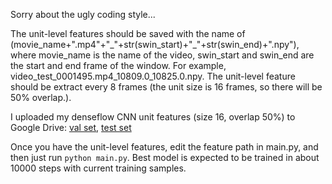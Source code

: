 Sorry about the ugly coding style...

The unit-level features should be saved with the name of (movie_name+".mp4"+"\_"+str(swin_start)+"\_"+str(swin_end)+".npy"), where movie_name is the name of the video, swin_start and swin_end are the start and end frame of the window. For example, video_test_0001495.mp4_10809.0_10825.0.npy. The unit-level feature should be extract every 8 frames (the unit size is 16 frames, so there will be 50% overlap.). 

I uploaded my denseflow CNN unit features (size 16, overlap 50%) to Google Drive: [val set](https://drive.google.com/file/d/1-6dmY_Uy-H19HxvfK_wUFQCYHmlPzwFx/view?usp=sharing), [test set](https://drive.google.com/file/d/1Qm9lIJQFm5s6hDSB_2k1tj8q2tnabflJ/view?usp=sharing)

Once you have the unit-level features, edit the feature path in main.py, and then just run `python main.py`. Best model is expected to be trained in about 10000 steps with current training samples.
